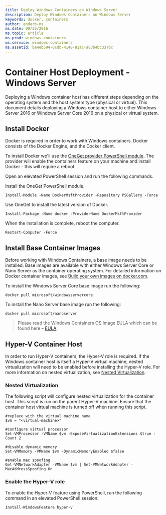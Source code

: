 ```yaml
---
title: Deploy Windows Containers on Windows Server
description: Deploy Windows Containers on Windows Server
keywords: docker, containers
author: enderb-ms
ms.date: 09/26/2016
ms.topic: article
ms.prod: windows-containers
ms.service: windows-containers
ms.assetid: ba4eb594-0cdb-4148-81ac-a83b4bc337bc
---
```


# Container Host Deployment - Windows Server

Deploying a Windows container host has different steps depending on the operating system and the host system type (physical or virtual). This document details deploying a Windows container host to either Windows Server 2016 or Windows Server Core 2016 on a physical or virtual system.

## Install Docker

Docker is required in order to work with Windows containers. Docker consists of the Docker Engine, and the Docker client. 

To install Docker we'll use the [OneGet provider PowerShell module](https://github.com/OneGet/MicrosoftDockerProvider). The provider will enable the containers feature on your machine and install Docker - this will require a reboot. 

Open an elevated PowerShell session and run the following commands.

Install the OneGet PowerShell module.

```
Install-Module -Name DockerMsftProvider -Repository PSGallery -Force
```

Use OneGet to install the latest version of Docker.

```
Install-Package -Name docker -ProviderName DockerMsftProvider
```

When the installation is complete, reboot the computer.

```
Restart-Computer -Force
```

## Install Base Container Images

Before working with Windows Containers, a base image needs to be installed. Base images are available with either Windows Server Core or Nano Server as the container operating system. For detailed information on Docker container images, see [Build your own images on docker.com](https://docs.docker.com/engine/tutorials/dockerimages/).

To install the Windows Server Core base image run the following:

```
docker pull microsoft/windowsservercore
```

To install the Nano Server base image run the following:

```
docker pull microsoft/nanoserver
```

> Please read the Windows Containers OS Image EULA which can be found here – [EULA](../images-eula.md).

## Hyper-V Container Host

In order to run Hyper-V containers, the Hyper-V role is required. If the Windows container host is itself a Hyper-V virtual machine, nested virtualization will need to be enabled before installing the Hyper-V role. For more information on nested virtualization, see [Nested Virtualization]( https://msdn.microsoft.com/en-us/virtualization/hyperv_on_windows/user_guide/nesting).

### Nested Virtualization

The following script will configure nested virtualization for the container host. This script is run on the parent Hyper-V machine. Ensure that the container host virtual machine is turned off when running this script.

```
#replace with the virtual machine name
$vm = "<virtual-machine>"

#configure virtual processor
Set-VMProcessor -VMName $vm -ExposeVirtualizationExtensions $true -Count 2

#disable dynamic memory
Set-VMMemory -VMName $vm -DynamicMemoryEnabled $false

#enable mac spoofing
Get-VMNetworkAdapter -VMName $vm | Set-VMNetworkAdapter -MacAddressSpoofing On
```

### Enable the Hyper-V role

To enable the Hyper-V feature using PowerShell, run the following command in an elevated PowerShell session.

```
Install-WindowsFeature hyper-v
```
